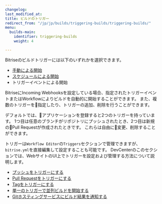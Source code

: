 ```yaml
---
changelog: 
last_modified_at: 
title: ビルドのトリガー
redirect_from: "/jp/jp/builds/triggering-builds/triggering-builds/"
menu:
  builds-main:
    identifier: triggering-builds
    weight: 4

---
```

Bitriseのビルドトリガーには以下のいずれかを選択できます。

- [手動による開始](/jp/builds/triggering-builds/starting-builds-manually/)
- [スケジュールによる開始](/jp/builds/scheduling-builds/)
- トリガーイベントによる開始

BitriseにIncoming Webhooksを設定している場合、指定されたトリガーイベントまたはWorkflowによりビルドを自動的に開始することができます。
また、複数のトリガーを指定したり、トリガーの追加、削除を行うことができます。

デフォルトでは、アプリケーションを登録すると2つのトリガーを持っています。
1つ目は任意のブランチがリポジトリにプッシュされたとき、2つ目は新規のPull Requestが作成されたときです。
これらは自由に変更、削除することができます。

トリガーは`Workflow Editor`の`Triggers`セクションで管理できますが、`bitrise.yml`を直接編集して設定することも可能です。
DevCenterのこのセクションでは、WebサイトのUI上でトリガーを設定および管理する方法について説明します。

- [プッシュをトリガーにする](/jp/builds/triggering-builds/trigger-code-push)
- [Pull Requestをトリガーにする](/jp/builds/triggering-builds/trigger-pull-request)
- [Tagをトリガーにする](/jp/builds/triggering-builds/trigger-git-tags)
- [単一のトリガーで並列ビルドを開始する](/jp/builds/triggering-builds/trigger-multiple-workflows)
- [Gitホスティングサービスにビルド結果を通知する](/jp/builds/triggering-builds/status-reporting)